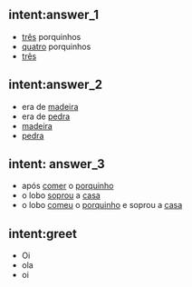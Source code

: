 ## intent:answer_1
- [três](quantities_right) porquinhos
- [quatro](quantities_wrong) porquinhos
- [três](quantities_right)

## intent:answer_2
- era de [madeira](materials_wrong)
- era de [pedra](materials_right)
- [madeira](materials_wrong)
- [pedra](materials_right)

## intent: answer_3
- após [comer](wolf_action1) o [porquinho](subject_1) 
- o lobo [soprou](wolf_action2) a [casa](subject_2) 
- o lobo [comeu](wolf_action1) o [porquinho](subject_1) e soprou a [casa](subject_2) 
## intent:greet
- Oi
- ola
- oi

